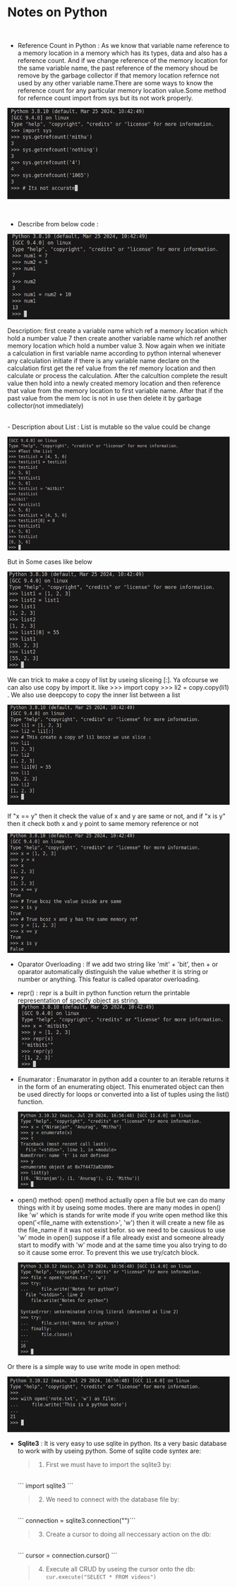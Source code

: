 # Notes on Python 

<br>

- Reference Count in Python : As  we know that variable name reference to a memory location in a memory which has its types, data and also has a reference count. And if we change reference of the memory location for the same variable name, the past reference of the memory shoud be remove by the garbage collector if that memory location refernce not used by any other variable name.There are some ways to know the reference count for any particular memory location value.Some method for refernce count import from sys but its not work properly.

![ReferenceCOunt](../Screenshots/referenceCOunt.png)


<br>


- Describe from below code :

![ImageDes](../Screenshots/imgDes.png)

Description: first create a variable name which ref a memory location which hold a number value 7 then create another variable name which ref another memory location which hold a number value 3. Now again when we initiate a calculation in first variable name according to python internal whenever any calculation initiate if there is any variable name declare on the calculation first get the ref value from the ref memory location and then calculate or process the calculation. After the calcultion complete the result value then hold into a newly created memory location and then reference that value from the memory location to first variable name. After that if the past value from the mem loc is not in use then delete it by garbage collector(not immediately)

<br>
- Description about List :  List is mutable so the value could be change

![ListDes](../Screenshots/listDes.png)

But in Some cases like below

![ListDesSumm](../Screenshots/listDesMore.png)

We can trick to make a copy of list by useing sliceing [:]. Ya ofcourse we can also use copy by import it. like >>> import copy >>> li2 = copy.copy(li1) . We also use deepcopy to copy the inner list between a list

![ListSumm](../Screenshots/listSumm.png)

If "x == y" then it check the value of x and y are same or not, and if "x is y" then it check both x and y point to same memory reference or not

![ListSumm1](../Screenshots/list1.png)


- Oparator Overloading : If we add two string like 'mit' + 'bit', then + or oparator automatically distinguish the value whether it is string or number or anything. This featur is called oparator overloading.


- repr() : repr is a built in python function return the printable representation of specify object as string.
![Repr](../Screenshots/repr.png)

- Enumarator : Enumarator in python add a counter to an iterable returns it in the form of an enumerating object. This enumerated object can then be used directly for loops or converted into a list of tuples using the list() function. 
  
    ![Enumerator](../Screenshots/enumerator.png)


- open() method: open() method actually open a file but we can do many things with it by useing some modes. there are many  modes in open() like 'w' which is stands for write mode if you write open method like this open('<file_name with extenstion>', 'w') then it will create a new file as the file_name if it was not exist befor. so we need to be causious to use 'w' mode in open() suppose if a file already exist and someone already start to modify with 'w' mode and at the same time you also trying to do so it cause some error. To prevent this we use try/catch block.
 
    ![OpenMethod1](../Screenshots/openMode1.png)

Or there is a simple way to use write mode in open method:

![OpenMethod2](../Screenshots/openMode2.png)

- **Sqlite3** : It is very easy to use sqlite in python. Its a very basic database to work with by useing python. Some of sqlite code syntex are:
    > 1.  First we must have to import the sqlite3 by: 
    <br>
        ``` import sqlite3 ```
    
    > 2. We need to connect with the database file by:
    <br>
        ``` connection = sqlite3.connection("<file_name>")```

    > 3. Create a cursor to doing all neccessary action on the db:
    <br>
        ``` cursor = connection.cursor() ```
    
    > 4. Execute all CRUD by useing the cursor onto the db:
        ``` cur.execute("SELECT * FROM videos") ```

